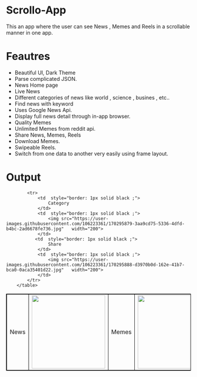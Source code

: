 # Scrollo-App 
This an app where the user can see News , Memes and Reels in a scrollable manner in one app.

# Feautres

-  Beautiful UI, Dark Theme
-  Parse complicated JSON.
-  News Home page
-  Live News
-  Different categories of news like world , science , busines , etc..
-  Find news with keyword
-  Uses Google News Api.
-  Display full news detail through in-app browser.
-  Quality Memes 
-  Unlimited Memes from reddit api.
-  Share News, Memes, Reels
-  Download Memes.
-  Swipeable Reels.
-  Switch from one data to another very easily using frame layout.

# Output 


<table style="border: 1px solid black;">
            <tr>
                <td  style="border: 1px solid black ;">
                    News
                </td>
                <td  style="border: 1px solid black ;">
                    <img src="https://user-images.githubusercontent.com/106223361/170295679-1c3ce8e2-b9a5-4864-a773-804742483932.jpg"   width="200">
                </td>
                <td  style="border: 1px solid black ;">
                    Memes
                </td>
                <td  style="border: 1px solid black ;">
                    <img src="https://user-images.githubusercontent.com/106223361/170295720-01b1a683-7a4d-4b52-aaaf-d935872c58c0.jpg"   width="200">
                </td>
                 <td  style="border: 1px solid black ;">
                    Reels
                </td>
                <td  style="border: 1px solid black ;">
                    <img src="https://user-images.githubusercontent.com/106223361/170295795-19e015cb-6f27-4bc4-96a3-80ac848612b3.jpg"   width="200">
                </td>
            </tr>
            
            <tr>
                <td  style="border: 1px solid black ;">
                    Category
                </td>
                <td  style="border: 1px solid black ;">
                    <img src="https://user-images.githubusercontent.com/106223361/170295879-3aa9cd75-5336-4dfd-b4bc-2ad6678fe736.jpg"   width="200">
                </td>
               <td  style="border: 1px solid black ;">
                    Share
                </td>
                <td  style="border: 1px solid black ;">
                    <img src="https://user-images.githubusercontent.com/106223361/170295888-d3970b0d-162e-41b7-bca0-0aca35401d22.jpg"   width="200">
                </td>
            </tr>
        </table>
        

